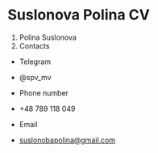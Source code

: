 # Suslonova Polina CV
1. Polina Suslonova
2. Contacts
* Telegram
+ @spv_mv
* Phone number
+ +48 789 118 049
* Email
+ suslonobapolina@gmail.com
